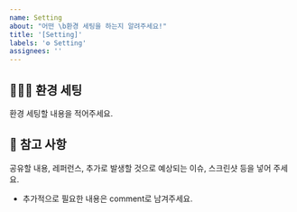 ```yaml
---
name: Setting
about: "어떤 \b환경 세팅을 하는지 알려주세요!"
title: '[Setting]'
labels: '⚙️ Setting'
assignees: ''
---
```


## 🙋🏻‍♂️ 환경 세팅

환경 세팅할 내용을 적어주세요.

## 📖 참고 사항

공유할 내용, 레퍼런스, 추가로 발생할 것으로 예상되는 이슈, 스크린샷 등을 넣어 주세요.

- 추가적으로 필요한 내용은 comment로 남겨주세요.
